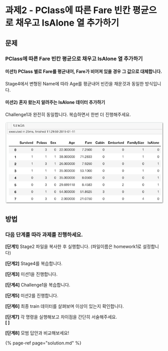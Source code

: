 # 과제2 - PClass에 따른 Fare 빈칸 평균으로 채우고 IsAlone 열 추가하기

## 문제

### PClass에 따른 Fare 빈칸 평균으로 채우고 IsAlone 열 추가하기

#### 미션1\) PClass 별로 Fare를 평균내어, Fare가 비어져 있을 경우 그 값으로 대체합니다.

Stage4에서 변형된 Name에 따라 Age를 평균내어 빈칸을 채운것과 동일한 방식입니다.

#### 미션2\) 혼자 왔는지 알려주는 IsAlone 데이터 추가하기

Challenge1과 완전히 동일합니다. 복습하면서 한번 더 진행해주세요.

![\* train &#xB370;&#xC774;&#xD130;&#xC758; &#xCD5C;&#xC885; &#xBAA8;&#xC2B5;](../.gitbook/assets/image-1.png)

## **방법**

### **다음** **단계를** **따라** **과제를** **진행하세요.**

**\[단계1\]** Stage2 파일을 복사한 후 실행합니다. \(파일이름은 homework1로 설정합니다\)

**\[단계2\]** Stage4를 복습합니다.

**\[단계3\]** 미션1을 진행합니다.

**\[단계4\]** Challenge1을 복습합니다.

**\[단계5\]** 미션2를 진행합니다.

**\[단계6\]** 최종 train 데이터를 살펴보며 이상이 있는지 확인합니다.

**\[단계7\]** 각 명령을 실행해보고 차이점을 간단히 서술해주세요.  
**\[ \]**

**\[단계8\]** 모범 답안과 비교해보세요!

{% page-ref page="solution.md" %}

